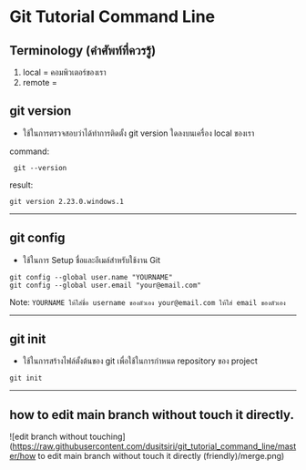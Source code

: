 # Git Tutorial Command Line

## Terminology (คำศัพท์ที่ควรรู้)

1. local = คอมพิวเตอร์ของเรา
2. remote = 

## git version
- ใช้ในการตรวจสอบว่าได้ทำการติดตั้ง git version ใดลงบนเครื่อง local ของเรา

command:
```git version
 git --version
```
result: 
```
git version 2.23.0.windows.1
```
---

## git config
- ใช้ในการ Setup ชื่อและอีเมล์สำหรับใช้งาน Git
```git config
git config --global user.name "YOURNAME"
git config --global user.email "your@email.com"
```
Note: ```YOURNAME ให้ใส่ชื่อ username ของตัวเอง your@email.com ให้ใส่ email ของตัวเอง```

---

## git init
- ใช้ในการสร้างไฟล์ตั้งต้นของ git เพื่อใช้ในการกำหนด repository ของ project
```git init
git init
```

---

## how to edit main branch without touch it directly.
![edit branch without touching](https://raw.githubusercontent.com/dusitsiri/git_tutorial_command_line/master/how to edit main branch without touch it directly (friendly)/merge.png)